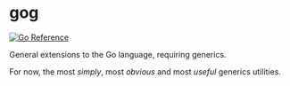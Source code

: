 # gog

[![Go Reference](https://pkg.go.dev/badge/github.com/icza/gog.svg)](https://pkg.go.dev/github.com/icza/gog)

General extensions to the Go language, requiring generics.

For now, the most _simply_, most _obvious_ and most _useful_ generics utilities.
